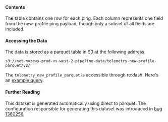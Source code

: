 #### Contents

The table contains one row for each ping. Each column represents one field from the new-profile ping payload, though only a subset of all fields are included.

#### Accessing the Data

The data is stored as a parquet table in S3 at the following address.
```
s3://net-mozaws-prod-us-west-2-pipeline-data/telemetry-new-profile-parquet/v2/
```

The `telemetry_new_profile_parquet` is accessible through re:dash.
Here's an [example query](https://sql.telemetry.mozilla.org/queries/5888#table).

#### Further Reading

This dataset is generated automatically using direct to parquet. The configuration responsible for generating this dataset was introduced in [bug 1360256](https://bugzilla.mozilla.org/show_bug.cgi?id=1360256).
